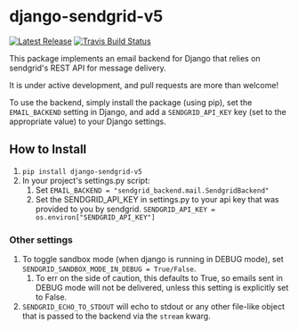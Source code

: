 # django-sendgrid-v5
[![Latest Release](https://img.shields.io/pypi/v/django-sendgrid-v5.svg)](https://pypi.python.org/pypi/django-sendgrid-v5/) [![Travis Build Status](https://travis-ci.org/sklarsa/django-sendgrid-v5.svg)](https://travis-ci.org/sklarsa/django-sendgrid-v5) 

This package implements an email backend for Django that relies on sendgrid's REST API for message delivery.

It is under active development, and pull requests are more than welcome\!

To use the backend, simply install the package (using pip), set the `EMAIL_BACKEND` setting in Django, and add a `SENDGRID_API_KEY` key (set to the appropriate value) to your Django settings.

## How to Install                                                                                                            

1.  `pip install django-sendgrid-v5`
2.  In your project's settings.py script:
    1.  Set `EMAIL_BACKEND = "sendgrid_backend.mail.SendgridBackend"`
    2.  Set the SENDGRID\_API\_KEY in settings.py to your api key that was provided to you by sendgrid. `SENDGRID_API_KEY = os.environ["SENDGRID_API_KEY"]`

### Other settings

1.  To toggle sandbox mode (when django is running in DEBUG mode), set `SENDGRID_SANDBOX_MODE_IN_DEBUG = True/False`.
    1.  To err on the side of caution, this defaults to True, so emails sent in DEBUG mode will not be delivered, unless this setting is explicitly set to False.
2.  `SENDGRID_ECHO_TO_STDOUT` will echo to stdout or any other file-like
    object that is passed to the backend via the `stream` kwarg.
